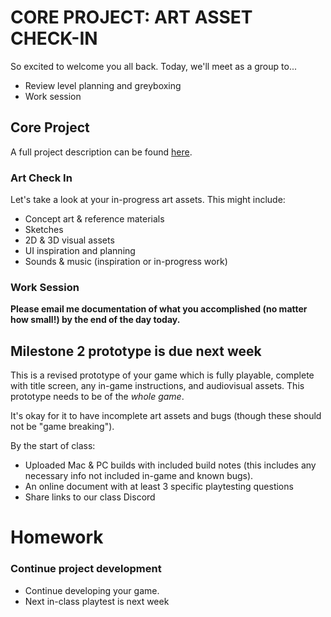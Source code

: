 # CORE PROJECT: ART ASSET CHECK-IN
So excited to welcome you all back. Today, we'll meet as a group to...
- Review level planning and greyboxing
- Work session

## Core Project
A full project description can be found [here](https://docs.google.com/document/d/1tDOYw7MyPxJZYdS6a-K1kuao_4ohD3uiCvcKuJpBMBE/edit?usp=sharing).

### Art Check In
Let's take a look at your in-progress art assets. This might include: 
- Concept art & reference materials
- Sketches
- 2D & 3D visual assets
- UI inspiration and planning
- Sounds & music (inspiration or in-progress work)

### Work Session
__Please email me documentation of what you accomplished (no matter how small!) by the end of the day today.__

## Milestone 2 prototype is due next week
This is a revised prototype of your game which is fully playable, complete with title screen, any in-game instructions, and audiovisual assets. This prototype needs to be of the _whole game_. 

It's okay for it to have incomplete art assets and bugs (though these should not be "game breaking").

By the start of class:
- Uploaded Mac & PC builds with included build notes (this includes any necessary info not included in-game and known bugs).
- An online document with at least 3 specific playtesting questions
- Share links to our class Discord


# Homework

### Continue project development
- Continue developing your game.
- Next in-class playtest is next week